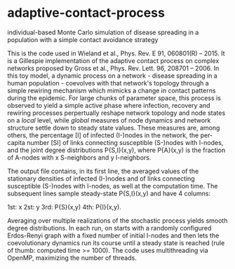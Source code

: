 # adaptive-contact-process
individual-based Monte Carlo simulation of disease spreading in a population with a simple contact avoidance strategy

This is the code used in Wieland et al., Phys. Rev. E 91, 060801(R) – 2015. It is a Gillespie implementation of the adaptive contact process on complex networks proposed by Gross et al., Phys. Rev. Lett. 96, 208701 – 2006. In this toy model, a dynamic process on a network - disease spreading in a human population - coevolves with that network's topology through a simple rewiring mechanism which mimicks a change in contact patterns during the epidemic. For large chunks of parameter space, this process is observed to yield a simple active phase where infection, recovery and rewiring processes perpertually reshape network topology and node states on a *local* level, while *global* measures of node dynamics and network structure settle down to steady state values. These measures are, among others, the percentage [I] of infected (I-)nodes in the network, the per-capita number [SI] of links connecting susceptible (S-)nodes with I-nodes, and the joint degree distributions P{S,I}(x,y), where P{A}(x,y) is the fraction of A-nodes with x S-neighbors and y I-neighbors.

The output file contains, in its first line, the averaged values of the stationary densities of infected (I-)nodes and of links connecting susceptible (S-)nodes with I-nodes, as well at the computation time. The subsequent lines sample steady-state P{S,I}(x,y) and have 4 columns: 

1st: x
2st: y
3rd: P{S}(x,y)
4th: P{I}(x,y).

Averaging over multiple realizations of the stochastic process yields smooth degree distributions. In each run, on starts with a randomly configured Erdos-Renyi graph with a fixed number of initial I-nodes and then lets the coevolutionary dynamics run its course until a steady state is reached (rule of thumb: computed time >= 1000). The code uses multithreading via OpenMP, maximizing the number of threads.  
